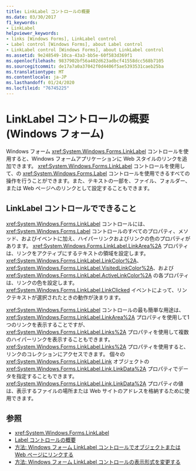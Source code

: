```yaml
---
title: LinkLabel コントロールの概要
ms.date: 03/30/2017
f1_keywords:
- LinkLabel
helpviewer_keywords:
- links [Windows Forms], LinkLabel control
- Label control [Windows Forms], about Label control
- LinkLabel control [Windows Forms], about LinkLabel control
ms.assetid: 9e248549-10ca-43a3-bb5e-60f583d369f1
ms.openlocfilehash: 9837902bf56a402d623adbcf41558dcc568b7105
ms.sourcegitcommit: de17a7a0a37042f0d4406f5ae5393531caeb25ba
ms.translationtype: MT
ms.contentlocale: ja-JP
ms.lasthandoff: 01/24/2020
ms.locfileid: "76745225"
---
```

# <a name="linklabel-control-overview-windows-forms"></a>LinkLabel コントロールの概要 (Windows フォーム)
Windows フォーム <xref:System.Windows.Forms.LinkLabel> コントロールを使用すると、Windows フォームアプリケーションに Web スタイルのリンクを追加できます。 <xref:System.Windows.Forms.LinkLabel> コントロールを使用して、の <xref:System.Windows.Forms.Label> コントロールを使用できるすべての操作を行うことができます。また、テキストの一部を、ファイル、フォルダー、または Web ページへのリンクとして設定することもできます。  
  
## <a name="what-you-can-do-with-the-linklabel-control"></a>LinkLabel コントロールでできること  
 <xref:System.Windows.Forms.LinkLabel> コントロールには、<xref:System.Windows.Forms.Label> コントロールのすべてのプロパティ、メソッド、およびイベントに加え、ハイパーリンクおよびリンクの色のプロパティがあります。 <xref:System.Windows.Forms.LinkLabel.LinkArea%2A> プロパティは、リンクをアクティブにするテキストの領域を設定します。 <xref:System.Windows.Forms.LinkLabel.LinkColor%2A>、<xref:System.Windows.Forms.LinkLabel.VisitedLinkColor%2A>、および <xref:System.Windows.Forms.LinkLabel.ActiveLinkColor%2A> の各プロパティは、リンクの色を設定します。 <xref:System.Windows.Forms.LinkLabel.LinkClicked> イベントによって、リンクテキストが選択されたときの動作が決まります。  
  
 <xref:System.Windows.Forms.LinkLabel> コントロールの最も簡単な用途は、<xref:System.Windows.Forms.LinkLabel.LinkArea%2A> プロパティを使用して1つのリンクを表示することですが、<xref:System.Windows.Forms.LinkLabel.Links%2A> プロパティを使用して複数のハイパーリンクを表示することもできます。 <xref:System.Windows.Forms.LinkLabel.Links%2A> プロパティを使用すると、リンクのコレクションにアクセスできます。 個々の <xref:System.Windows.Forms.LinkLabel.Link> オブジェクトの <xref:System.Windows.Forms.LinkLabel.Link.LinkData%2A> プロパティでデータを指定することもできます。 <xref:System.Windows.Forms.LinkLabel.Link.LinkData%2A> プロパティの値は、表示するファイルの場所または Web サイトのアドレスを格納するために使用できます。  
  
## <a name="see-also"></a>参照

- <xref:System.Windows.Forms.LinkLabel>
- [Label コントロールの概要](label-control-overview-windows-forms.md)
- [方法: Windows フォーム LinkLabel コントロールでオブジェクトまたは Web ページにリンクする](link-to-an-object-or-web-page-with-wf-linklabel-control.md)
- [方法: Windows フォーム LinkLabel コントロールの表示形式を変更する](how-to-change-the-appearance-of-the-windows-forms-linklabel-control.md)
